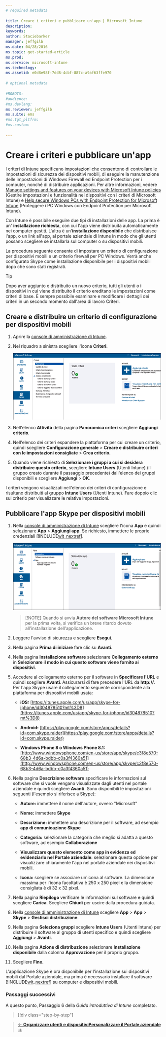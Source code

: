 ```yaml
---
# required metadata

title: Creare i criteri e pubblicare un'app | Microsoft Intune
description:
keywords:
author: Staciebarker
manager: jeffgilb
ms.date: 04/28/2016
ms.topic: get-started-article
ms.prod:
ms.service: microsoft-intune
ms.technology:
ms.assetid: e0d8e98f-7dd8-4cbf-887c-a9af63ffe970

# optional metadata

#ROBOTS:
#audience:
#ms.devlang:
ms.reviewer: jeffgilb
ms.suite: ems
#ms.tgt_pltfrm:
#ms.custom:

---
```


# Creare i criteri e pubblicare un'app
I criteri di Intune specificano impostazioni che consentono di controllare le impostazioni di sicurezza dei dispositivi mobili, di eseguire la manutenzione delle impostazioni di Windows Firewall ed Endpoint Protection per i computer, nonché di distribuire applicazioni. Per altre informazioni, vedere [Manage settings and features on your devices with Microsoft Intune policies](/Intune/deploy-use/manage-settings-and-features-on-your-devices-with-microsoft-intune-policies) (Gestire impostazioni e funzionalità nei dispositivi con i criteri di Microsoft Intune) e [Help secure Windows PCs with Endpoint Protection for Microsoft Intune](/Intune/deploy-use/help-secure-windows-pcs-with-endpoint-protection-for-microsoft-intune) (Proteggere i PC Windows con Endpoint Protection per Microsoft Intune).

Con Intune è possibile eseguire due tipi di installazioni delle app. La prima è un' **installazione richiesta**, con cui l'app viene distribuita automaticamente nei computer gestiti. L'altra è un'**installazione disponibile** che distribuisce l'app, o un link all'app, al portale aziendale di Intune in modo che gli utenti possano scegliere se installarla sul computer o su dispositivi mobili.

<!-- this section really isn't necessary and confuses a lot of people because most mobile device apps aren't licensed this way (and our licensing/reporting features aren't super helpful). I think it's best to avoid this during a quick start guide.

Before using Intune to deploy apps, make sure that you have the appropriate licenses to publish, distribute, and use the app. The Licenses workspace lets you add and manage license agreement information for apps or software purchased through Microsoft Volume Licensing agreements, and for Microsoft or non-Microsoft software that was purchased by other means. You can then create license reports that display managed license usage information throughout your company to stay informed of license usage activity.
-->

La procedura seguente consente di impostare un criterio di configurazione per dispositivi mobili e un criterio firewall per PC Windows. Verrà anche configurato Skype come installazione disponibile per i dispositivi mobili dopo che sono stati registrati.

> [!TIP]
> Dopo aver aggiunto e distribuito un nuovo criterio, tutti gli utenti o i dispositivi in cui viene distribuito il criterio ereditano le impostazioni come criteri di base. È sempre possibile esaminare e modificare i dettagli dei criteri in un secondo momento dall'area di lavoro Criteri.


## Creare e distribuire un criterio di configurazione per dispositivi mobili

1.  Aprire la [console di amministrazione di Intune](https://manage.microsoft.com/).

2.  Nel riquadro a sinistra scegliere l'icona **Criteri**.

    ![admin-console-policy-workspace](./media/policy.png)

3.  Nell'elenco **Attività** della pagina **Panoramica criteri** scegliere **Aggiungi criterio**.

4.  Nell'elenco dei criteri espandere la piattaforma per cui creare un criterio, quindi scegliere **Configurazione generale** > **Creare e distribuire criteri con le impostazioni consigliate** > **Crea criterio**.

5.  Quando viene richiesto di **Selezionare i gruppi a cui si desidera distribuire questo criterio**, scegliere **Intune Users** (Utenti Intune) (il gruppo creato durante il passaggio precedente) dall'elenco dei gruppi disponibili e scegliere **Aggiungi** > **OK**.

I criteri vengono visualizzati nell'elenco dei criteri di configurazione e risultano distribuiti al gruppo **Intune Users** (Utenti Intune). Fare doppio clic sul criterio per visualizzare le relative impostazioni.

## Pubblicare l'app Skype per dispositivi mobili

1.  Nella [console di amministrazione di Intune](https://manage.microsoft.com/) scegliere l'icona **App** e quindi selezionare **App** > **Aggiungi app**. Se richiesto, immettere le proprie credenziali [!INCLUDE[wit_nextref](../includes/wit_nextref_md.md)].

    ![admin-console-apps-workspace](./media/apps.png)

    > [!NOTE] Quando si avvia **Autore del software Microsoft Intune** per la prima volta, si verifica un breve ritardo dovuto all'installazione dell'applicazione.

2.  Leggere l'avviso di sicurezza e scegliere **Esegui**.

3.  Nella pagina **Prima di iniziare** fare clic su **Avanti**.

4.  Nella pagina **Installazione software** selezionare **Collegamento esterno** in **Selezionare il modo in cui questo software viene fornito ai dispositivi**.

5.  Accedere al collegamento esterno per il software in **Specificare l'URL** e quindi scegliere **Avanti**. Assicurarsi di fare precedere l'URL da **http://**. Per l'app Skype usare il collegamento seguente corrispondente alla piattaforma per dispositivi mobili usata:

    -   **iOS:**   [https://itunes.apple.com/us/app/skype-for-iphone/id304878510?mt%3D8](https://itunes.apple.com/us/app/skype-for-iphone/id304878510?mt%3D8)

    -   **Android:**  [https://play.google.com/store/apps/details?id=com.skype.raider](https://play.google.com/store/apps/details?id=com.skype.raider)

    -   **Windows Phone 8 o Windows Phone 8.1:**  [http://www.windowsphone.com/en-us/store/app/skype/c3f8e570-68b3-4d6a-bdbb-c0a3f4360a51](http://www.windowsphone.com/en-us/store/app/skype/c3f8e570-68b3-4d6a-bdbb-c0a3f4360a51)

6.  Nella pagina **Descrizione software** specificare le informazioni sul software che si vuole vengano visualizzate dagli utenti nel portale aziendale e quindi scegliere **Avanti**. Sono disponibili le impostazioni seguenti (l'esempio si riferisce a Skype):

    -   **Autore:** immettere il nome dell'autore, ovvero "Microsoft"

    -   **Nome:** immettere **Skype**

    -   **Descrizione:** immettere una descrizione per il software, ad esempio **app di comunicazione Skype**

    -   **Categoria:** selezionare la categoria che meglio si adatta a questo software, ad esempio **Collaborazione**

    -   **Visualizzare questo elemento come app in evidenza ed evidenziarlo nel Portale aziendale:** selezionare questa opzione per visualizzare chiaramente l'app nel portale aziendale nei dispositivi mobili.

    -   **Icona:** scegliere se associare un'icona al software. La dimensione massima per l'icona facoltativa è 250 x 250 pixel e la dimensione consigliata è di 32 x 32 pixel.

7.  Nella pagina **Riepilogo** verificare le informazioni sul software e quindi scegliere **Carica**. Scegliere **Chiudi** per uscire dalla procedura guidata.

8.  Nella [console di amministrazione di Intune](https://manage.microsoft.com/) scegliere **App** > **App** > **Skype** > **Gestisci distribuzione**.

9. Nella pagina **Seleziona gruppi** scegliere **Intune Users** (Utenti Intune) per distribuire il software al gruppo di utenti specifico e quindi scegliere **Aggiungi** > **Avanti**.

10. Nella pagina **Azione di distribuzione** selezionare **Installazione disponibile** dalla colonna **Approvazione** per il proprio gruppo.

11. Scegliere **Fine**.

L'applicazione Skype è ora disponibile per l'installazione sui dispositivi mobili dal Portale aziendale, ma prima è necessario installare il software [!INCLUDE[wit_nextref](../includes/wit_nextref_md.md)] su computer e dispositivi mobili.


### Passaggi successivi
A questo punto, Passaggio 6 della *Guida introduttiva di Intune* completato.

>[!div class="step-by-step"]

>[&larr; **Organizzare utenti e dispositivi**](.\start-with-a-paid-subscription-to-microsoft-intune-step-5.md)[**Personalizzare il Portale aziendale** &rarr;](.\start-with-a-paid-subscription-to-microsoft-intune-step-7.md)  


<!--HONumber=May16_HO3-->


